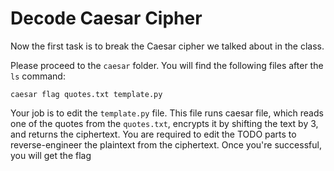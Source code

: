 # Decode Caesar Cipher
Now the first task is to break the Caesar cipher we talked about in the class.

Please proceed to the `caesar` folder. You will find the following files after the `ls` command:
```
caesar flag quotes.txt template.py
```

Your job is to edit the `template.py` file. This file runs caesar file, which reads one of the quotes from the `quotes.txt`, encrypts it by shifting the text by 3, and returns the ciphertext. You are required to edit the TODO parts to reverse-engineer the plaintext from the ciphertext. Once you're successful, you will get the flag
